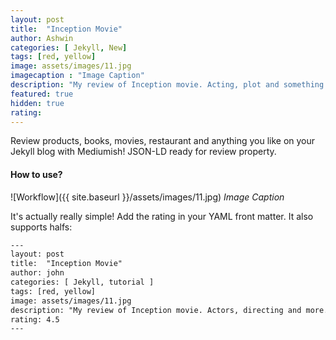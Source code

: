 ```yaml
---
layout: post
title:  "Inception Movie"
author: Ashwin
categories: [ Jekyll, New]
tags: [red, yellow]
image: assets/images/11.jpg
imagecaption : "Image Caption"
description: "My review of Inception movie. Acting, plot and something else in this short description."
featured: true
hidden: true
rating: 
---
```

Review products, books, movies, restaurant and anything you like on your Jekyll blog with Mediumish! JSON-LD ready for review property.

#### How to use?

![Workflow]({{ site.baseurl }}/assets/images/11.jpg)
*Image Caption*

It's actually really simple! Add the rating in your YAML front matter. It also supports halfs:

```html
---
layout: post
title:  "Inception Movie"
author: john
categories: [ Jekyll, tutorial ]
tags: [red, yellow]
image: assets/images/11.jpg
description: "My review of Inception movie. Actors, directing and more."
rating: 4.5
---
```